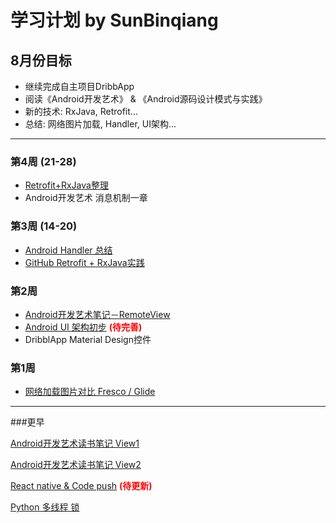 # 学习计划 by SunBinqiang

## 8月份目标
- 继续完成自主项目DribbApp
- 阅读《Android开发艺术》 & 《Android源码设计模式与实践》
- 新的技术: RxJava, Retrofit...
- 总结: 网络图片加载, Handler, UI架构...

---

### 第4周 (21-28)  
- [Retrofit+RxJava整理](http://www.jianshu.com/p/cc19cc9f4a36)
- Android开发艺术 消息机制一章

### 第3周 (14-20)
- [Android Handler 总结](http://www.jianshu.com/p/76b44b1fabcc)
- [GitHub Retrofit + RxJava实践](https://github.com/binqiangsun/DribbblApp/commit/083f10ac112d1b7eab4c32da784e79eefb8756e4)

### 第2周
- [Android开发艺术笔记－RemoteView](http://www.jianshu.com/p/dcbfad01e762)
- [Android UI 架构初步](http://www.jianshu.com/p/d4ac282e6393)       <font color=red>**(待完善)**</font>
- DribblApp Material Design控件

### 第1周
- [网络加载图片对比 Fresco / Glide](http://www.jianshu.com/p/6729dc17586b)

---

###更早

[Android开发艺术读书笔记 View1](http://www.jianshu.com/p/34c37265dc2d)

[Android开发艺术读书笔记 View2](http://www.jianshu.com/p/d9458d9f4529)

[React native & Code push](http://www.jianshu.com/p/a5a239ed03c9)   <font color=red>**(待更新)**</font>

[Python 多线程 锁](http://www.jianshu.com/p/fd7f79084e83)

